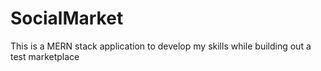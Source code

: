 # SocialMarket
This is a MERN stack application to develop my skills while building out a test marketplace
